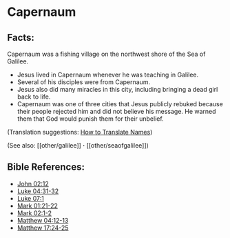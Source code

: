 # Capernaum #

## Facts: ##

Capernaum was a fishing village on the northwest shore of the Sea of Galilee.

 * Jesus lived in Capernaum whenever he was teaching in Galilee.
 * Several of his disciples were from Capernaum.
 * Jesus also did many miracles in this city, including bringing a dead girl back to life.
 * Capernaum was one of three cities that Jesus publicly rebuked because their people rejected him and did not believe his message. He warned them that God would punish them for their unbelief.

(Translation suggestions: [How to Translate Names](en/ta-vol1/translate/man/translate-names))

(See also: [[other/galilee]] **·** [[other/seaofgalilee]])

## Bible References: ##

* [John 02:12](en/tn/jhn/help/02/12)
* [Luke 04:31-32](en/tn/luk/help/04/31)
* [Luke 07:1](en/tn/luk/help/07/01)
* [Mark 01:21-22](en/tn/mrk/help/01/21)
* [Mark 02:1-2](en/tn/mrk/help/02/01)
* [Matthew 04:12-13](en/tn/mat/help/04/12)
* [Matthew 17:24-25](en/tn/mat/help/17/24)